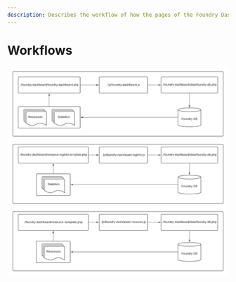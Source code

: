 ```yaml
---
description: Describes the workflow of how the pages of the Foundry Dashboard gets loaded
---
```


# Workflows



![Associated files that populate each of the Foundry DB pages](../.gitbook/assets/foundry-dashboard-workflow-1-.png)

